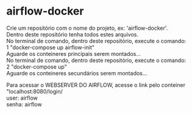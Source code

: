 # airflow-docker
Crie um repositório com o nome do projeto, ex: 'airflow-docker'. <br/>
Dentro deste repositório tenha todos estes arquivos. <br/>
No terminal de comando, dentro deste repositório, execute o comando: <br/>
1 "docker-compose up airflow-init" <br/>
Aguarde os conteineres principais serem montados...<br/>
No terminal de comando, dentro deste repositório, execute o comando:<br/>
2 "docker-compose up"<br/>
Aguarde os conteineres secundários serem montados...<br/>

Para acessar o WEBSERVER DO AIRFLOW, acesse o link pelo conteiner "localhost:8080/login/<br/>
user: airflow<br/>
senha: airflow<br/>
